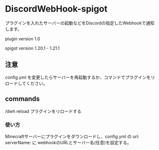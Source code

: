 # DiscordWebHook-spigot
プラグインを入れたサーバーの起動などをDiscordの指定したWebhookで通知します。

plugin version 1.0

spigot version 1.20.1 - 1.21.1

## 注意

config.yml を変更したらサーバーを再起動するか、コマンドでプラグインをリロードしてください。

## commands

/dwh reload プラグインをリロードする

### 使い方

Minecraftサーバーにプラグインをダウンロードし、config.yml の url: serverName: に webhookのURLとサーバー名(任意)を設定する。
